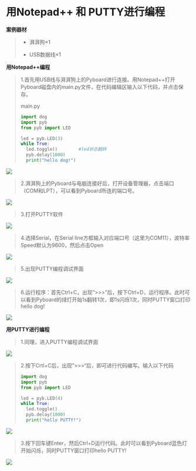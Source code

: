 # 用Notepad++ 和 PUTTY进行编程

**案例器材**

>* 湃湃狗×1
>
>* USB数据线×1
>

**用Notepad++编程**

>1.首先用USB线与湃湃狗上的Pyboard进行连接。用Notepad++打开Pyboard磁盘内的main.py文件，在代码编辑区输入以下代码，并点击保存。
>
>main.py
>
>
>```python
>import dog
>import pyb
>from pyb import LED
>
>led = pyb.LED(3)
>while True:
>	led.toggle() 		#led状态翻转
>	pyb.delay(1000)
>	print("hello dog!")
>```

![](/pic/ch3/3.2.2/1.png)

>2.湃湃狗上的Pyboard与电脑连接好后，打开设备管理器，点击端口（COM和LPT），可以看到Pyboard所连的端口号。

![](/pic/ch3/3.2.2/2.png)

>3.打开PUTTY软件

![](/pic/ch3/3.2.2/3.png)

>4.选择Serial，在Serial line方框输入对应端口号（这里为COM11），波特率Speed默认为9600，然后点击Open

![](/pic/ch3/3.2.2/4.png)

>5.出现PUTTY编程调试界面

![](/pic/ch3/3.2.2/5.png)

>6.运行程序：首先Ctrl+C，出现“>>>”后，按下Ctrl+D，运行程序。此时可以看到Pyboard的绿灯开始1s翻转1次，即1s闪烁1次，同时PUTTY窗口打印hello dog!

![](/pic/ch3/3.2.2/6.png)

**用PUTTY进行编程**

>1.同理，进入PUTTY编程调试界面

![](/pic/ch3/3.2.2/7.png)

>2.按下Crtl+C后，出现”>>>“后，即可进行代码编写。输入以下代码
>
>```python
>import dog
>import pyb
>from pyb import LED 
>
>led = pyb.LED(4)
>while True:
>	led.toggle()
>	pyb.delay(1000)
>	print("hello PUTTY!")
>```

![](/pic/ch3/3.2.2/8.png)

>3.按下回车键Enter，然后Ctrl+D运行代码。此时可以看到Pyboard蓝色灯开始闪烁，同时PUTTY窗口打印hello PUTTY!

![](/pic/ch3/3.2.2/9.png)
